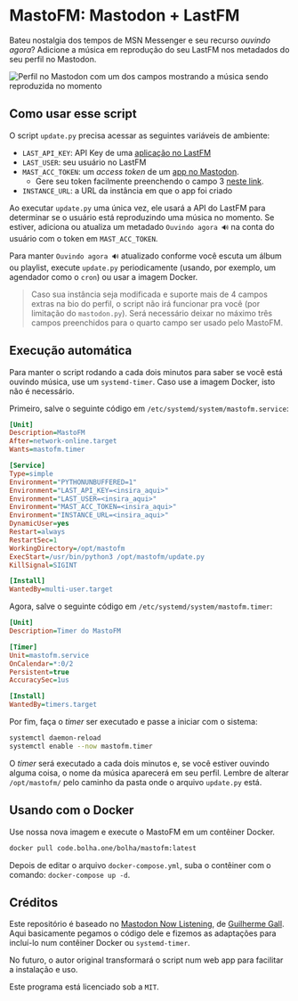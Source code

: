 # MastoFM: Mastodon + LastFM

Bateu nostalgia dos tempos de MSN Messenger e seu recurso _ouvindo agora_? Adicione a música em reprodução do seu LastFM nos metadados do seu perfil no Mastodon.

![Perfil no Mastodon com um dos campos mostrando a música sendo reproduzida no momento](https://pub.cdn.bolha.one/mastodon/img/perfil.png)

## Como usar esse script

O script `update.py` precisa acessar as seguintes variáveis de ambiente:

- `LAST_API_KEY`: API Key de uma [aplicação no LastFM](https://www.last.fm/api)
- `LAST_USER`: seu usuário no LastFM
- `MAST_ACC_TOKEN`: um _access token_ de um [app no Mastodon](https://docs.joinmastodon.org/client/token/).
    - Gere seu token facilmente preenchendo o campo 3 [neste link](https://token.bolha.one/?client_name=MastoFM&scopes=read:accounts%20write:accounts).
- `INSTANCE_URL`: a URL da instância em que o app foi criado

Ao executar `update.py` uma única vez, ele usará a API do LastFM para determinar se o usuário está reproduzindo uma música no momento. Se estiver, adiciona ou atualiza um metadado `Ouvindo agora 🔊` na conta do usuário com o token em `MAST_ACC_TOKEN`.

Para manter `Ouvindo agora 🔊` atualizado conforme você escuta um álbum ou playlist, execute `update.py` periodicamente (usando, por exemplo, um agendador como o `cron`) ou usar a imagem Docker.

> Caso sua instância seja modificada e suporte mais de 4 campos extras na bio do perfil, o script não irá funcionar pra você (por limitação do `mastodon.py`). Será necessário deixar no máximo três campos preenchidos para o quarto campo ser usado pelo MastoFM.

## Execução automática

Para manter o script rodando a cada dois minutos para saber se você está ouvindo música, use um `systemd-timer`. Caso use a imagem Docker, isto não é necessário.

Primeiro, salve o seguinte código em `/etc/systemd/system/mastofm.service`:

``` ini
[Unit]
Description=MastoFM
After=network-online.target
Wants=mastofm.timer

[Service]
Type=simple
Environment="PYTHONUNBUFFERED=1"
Environment="LAST_API_KEY=<insira_aqui>"
Environment="LAST_USER=<insira_aqui>"
Environment="MAST_ACC_TOKEN=<insira_aqui>"
Environment="INSTANCE_URL=<insira_aqui>"
DynamicUser=yes
Restart=always
RestartSec=1 
WorkingDirectory=/opt/mastofm
ExecStart=/usr/bin/python3 /opt/mastofm/update.py
KillSignal=SIGINT

[Install]
WantedBy=multi-user.target
```

Agora, salve o seguinte código em `/etc/systemd/system/mastofm.timer`:

``` ini
[Unit]
Description=Timer do MastoFM

[Timer]
Unit=mastofm.service
OnCalendar=*:0/2
Persistent=true
AccuracySec=1us

[Install]
WantedBy=timers.target
```

Por fim, faça o _timer_ ser executado e passe a iniciar com o sistema:

``` bash
systemctl daemon-reload
systemctl enable --now mastofm.timer
```

O _timer_ será executado a cada dois minutos e, se você estiver ouvindo alguma coisa, o nome da música aparecerá em seu perfil. Lembre de alterar `/opt/mastofm/` pelo caminho da pasta onde o arquivo `update.py` está.

## Usando com o Docker

Use nossa nova imagem e execute o MastoFM em um contêiner Docker.

``` bash
docker pull code.bolha.one/bolha/mastofm:latest
```

Depois de editar o arquivo `docker-compose.yml`, suba o contêiner com o comando: `docker-compose up -d`.

## Créditos

Este repositório é baseado no [Mastodon Now Listening](https://github.com/gmgall/nowlistening-mastodon), de [Guilherme Gall](https://ursal.zone/@gmgall). Aqui basicamente pegamos o código dele e fizemos as adaptações para incluí-lo num contêiner Docker ou `systemd-timer`.

No futuro, o autor original transformará o script num web app para facilitar a instalação e uso.

Este programa está licenciado sob a `MIT`.